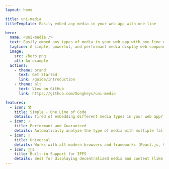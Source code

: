 ```yaml
---
layout: home

title: uni-media
titleTemplate: Easily embed any media in your web app with one line

hero:
  name: <uni-media />
  text: Easily embed any types of media in your web app with one line of code
  tagline: A simple, powerful, and performant media display web-component fitting every framework.
  image:
    src: /hero.png
    alt: An example
  actions:
    - theme: brand
      text: Get Started
      link: /guide/introduction
    - theme: alt
      text: View on GitHub
      link: https://github.com/Songkeys/uni-media

features:
  - icon: 🛠️
    title: Simple - One Line of Code
    details: Tired of embedding different media types in your web app? Use the one-line <uni-media />.
  - icon: ⚡️
    title: Performant and Guaranteed
    details: Automatically analyze the type of media with multiple fallback-able performant-first strategies.
  - icon: 🖖
    title: Universal
    details: Works with all modern browsers and frameworks (React.js, Vue.js, Svelte...).
  - icon: 🧙🏻‍♀️
    title: Built-in Support for IPFS
    details: Best for displaying decentralized media and content (like NFTs).
---
```

